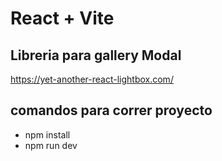 # React + Vite


## Libreria para gallery Modal
https://yet-another-react-lightbox.com/

## comandos para correr proyecto
- npm install
- npm run dev